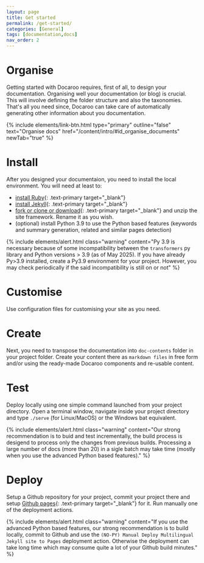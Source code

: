 ```yaml
---
layout: page
title: Get started
permalink: /get-started/
categories: [General]
tags: [documentation,docs]
nav_order: 2
---
```


# Organise
Getting started with Docaroo requires, first of all, to design your documentation. Organising well your documentation (or blog) is crucial. This will involve defining the folder structure and also the taxonomies. That's all you need since, Docaroo can take care of automatically generating other information about you documentation.

{% include elements/link-btn.html type="primary" outline="false" text="Organise docs" href="/content/intro/#id_organise_documents" newTab="true" %}

# Install
After you designed your documentaion, you need to install the local environment. You will need at least to:
- [install Ruby](https://www.ruby-lang.org/){: .text-primary target="_blank"}
- [install Jekyll](https://jekyllrb.com/){: .text-primary target="_blank"}
- [fork or clone or download](https://github.com/pmc-community/jekyll-site-template/tree/gh-pages){: .text-primary target="_blank"} and unzip the site framework. Rename it as you wish. 
- (optional) install Python 3.9 to use the Python based features (keywords and summary generation, related and similar pages detection)

{% include elements/alert.html class="warning" content="Py 3.9 is necessary because of some incompatibility between the `transformers` py library and Python versions > 3.9 (as of May 2025). If you have already Py>3.9 installed, create a Py3.9 environment for your project. However, you may check periodically if the said incompatibility is still on or not" %}

# Customise
Use configuration files for customising your site as you need. 

# Create
Next, you need to transpose the documentation into `doc-contents` folder in your project folder. Create your content there as `markdown files` in free form and/or using the ready-made Docaroo components and re-usable content.

# Test
Deploy locally using one simple command launched from your project directory. Open a terminal window, navigate inside your project directory and type `./serve` (for Linux/MacOS) or the Windows bat equivalent.

{% include elements/alert.html class="warning" content="Our strong recommendation is to buid and test incrementally, the build process is desigend to process only the changes from previous builds. Processing a large number of docs (more than 20) in a sigle batch may take time (mostly when you use the advanced Python based features)." %}

# Deploy
Setup a Github repository for your project, commit your project there and setup [Github pages](https://docs.github.com/en/pages){: .text-primary target="_blank"} for it. Run manually one of the deployment actions. 

{% include elements/alert.html class="warning" content="If you use the advanced Python based features, our strong recommendation is to build locally, commit to Github and use the `(NO-PY) Manual Deploy Multilingual Jekyll site to Pages` deployment action. Otherwise the deployment can take long time which may consume quite a lot of your Github build minutes." %}